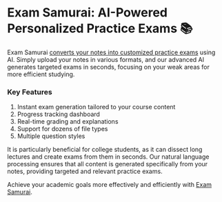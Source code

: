 # Exam Samurai: AI-Powered Personalized Practice Exams 📚

Exam Samurai [converts your notes into customized practice exams](https://www.examsamur.ai/) using AI. Simply upload your notes in various formats, and our advanced AI generates targeted exams in seconds, focusing on your weak areas for more efficient studying.

### Key Features
1. Instant exam generation tailored to your course content
2. Progress tracking dashboard
3. Real-time grading and explanations
4. Support for dozens of file types
5. Multiple question styles

It is particularly beneficial for college students, as it can dissect long lectures and create exams from them in seconds. Our natural language processing ensures that all content is generated specifically from your notes, providing targeted and relevant practice exams.

Achieve your academic goals more effectively and efficiently with [Exam Samurai](https://www.examsamur.ai/).

